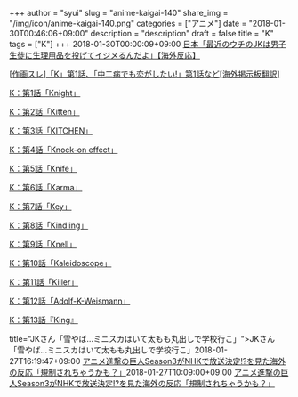 +++
author = "syui"
slug = "anime-kaigai-140"
share_img = "/img/icon/anime-kaigai-140.png"
categories = ["アニメ"]
date = "2018-01-30T00:46:06+09:00"
description = "description"
draft = false
title = "K"
tags = ["K"]
+++
<span class="update-time">2018-01-30T00:00:09+09:00</span> <a href="http://www.gekiyaku.com/archives/52873481.html" rel="nofollow" target="_blank" title="日本「最近のウチのJKは男子生徒に生理用品を投げてイジメるんだよ」【海外反応】">日本「最近のウチのJKは男子生徒に生理用品を投げてイジメるんだよ」【海外反応】</a>



<a href="http://animeng.blog5.fc2.com/blog-entry-1078.html" rel="nofollow" target="_blank" title="[作画スレ]「K」第1話、「中二病でも恋がしたい!」第1話など[海外掲示板翻訳]">[作画スレ]「K」第1話、「中二病でも恋がしたい!」第1話など[海外掲示板翻訳]</a>

<a href="http://asnyaro.blog129.fc2.com/blog-entry-610.html" rel="nofollow" target="_blank" title="K：第1話「Knight」">K：第1話「Knight」</a>

<a href="http://asnyaro.blog129.fc2.com/blog-entry-618.html" rel="nofollow" target="_blank" title="K：第2話「Kitten」">K：第2話「Kitten」</a>

<a href="http://asnyaro.blog129.fc2.com/blog-entry-627.html" rel="nofollow" target="_blank" title="K：第3話「KITCHEN」">K：第3話「KITCHEN」</a>

<a href="http://asnyaro.blog129.fc2.com/blog-entry-635.html" rel="nofollow" target="_blank" title="K：第4話「Knock-on effect」">K：第4話「Knock-on effect」</a>

<a href="http://asnyaro.blog129.fc2.com/blog-entry-643.html" rel="nofollow" target="_blank" title="K：第5話「Knife」">K：第5話「Knife」</a>

<a href="http://asnyaro.blog129.fc2.com/blog-entry-651.html" rel="nofollow" target="_blank" title="K：第6話「Karma」">K：第6話「Karma」</a>

<a href="http://asnyaro.blog129.fc2.com/blog-entry-659.html" rel="nofollow" target="_blank" title="K：第7話「Key」">K：第7話「Key」</a>

<a href="http://asnyaro.blog129.fc2.com/blog-entry-667.html" rel="nofollow" target="_blank" title="K：第8話「Kindling」">K：第8話「Kindling」</a>

<a href="http://asnyaro.blog129.fc2.com/blog-entry-675.html" rel="nofollow" target="_blank" title="K：第9話「Knell」">K：第9話「Knell」</a>

<a href="http://asnyaro.blog129.fc2.com/blog-entry-683.html" rel="nofollow" target="_blank" title="K：第10話「Kaleidoscope」">K：第10話「Kaleidoscope」</a>

<a href="http://asnyaro.blog129.fc2.com/blog-entry-690.html" rel="nofollow" target="_blank" title="K：第11話「Killer」">K：第11話「Killer」</a>

<a href="http://asnyaro.blog129.fc2.com/blog-entry-700.html" rel="nofollow" target="_blank" title="K：第12話「Adolf-K-Weismann」">K：第12話「Adolf-K-Weismann」</a>

<a href="http://asnyaro.blog129.fc2.com/blog-entry-717.html" rel="nofollow" target="_blank" title="K：第13話『King』">K：第13話『King』</a>

title="JKさん「雪やば…ミニスカはいて太もも丸出しで学校行こ」">JKさん「雪やば…ミニスカはいて太もも丸出しで学校行こ」</a><span class="update-time">2018-01-27T16:19:47+09:00</span> <a href="http://blog.livedoor.jp/prbhy22-2445/archives/29219165.html" rel="nofollow" target="_blank" title="アニメ進撃の巨人Season3がNHKで放送決定⁉を見た海外の反応「規制されちゃうかも？」">アニメ進撃の巨人Season3がNHKで放送決定⁉を見た海外の反応「規制されちゃうかも？」</a><span class="update-time">2018-01-27T10:09:00+09:00</span> <a href="http://konnyakuhinyaku.blogspot.com/2018/01/season3nhk.html" rel="nofollow" target="_blank" title="アニメ進撃の巨人Season3がNHKで放送決定⁉を見た海外の反応「規制されちゃうかも？」">アニメ進撃の巨人Season3がNHKで放送決定⁉を見た海外の反応「規制されちゃうかも？」</a>
